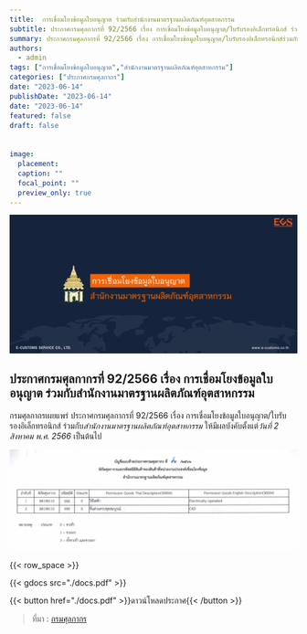 ```yaml
---
title: 	การเชื่อมโยงข้อมูลใบอนุญาต ร่วมกับสำนักงานมาตรฐานผลิตภัณฑ์อุตสาหกรรม
subtitle: ประกาศกรมศุลกากรที่ 92/2566 เรื่อง การเชื่อมโยงข้อมูลใบอนุญาต/ใบรับรองอิเล็กทรอนิกส์ ร่วมกับสํานักงานมาตรฐานผลิตภัณฑ์อุตสาหกรรม 
summary: ประกาศกรมศุลกากรที่ 92/2566 เรื่อง การเชื่อมโยงข้อมูลใบอนุญาต/ใบรับรองอิเล็กทรอนิกส์ร่วมกับสํานักงานมาตรฐานผลิตภัณฑ์อุตสาหกรรม
authors:
  - admin
tags: ["การเชื่อมโยงข้อมูลใบอนุญาต","สำนักงานมาตรฐานผลิตภัณฑ์อุตสาหกรรม"]
categories: ["ประกาศกรมศุลกากร"]
date: "2023-06-14"
publishDate: "2023-06-14"
date: "2023-06-14"
featured: false
draft: false


image:
  placement:
  caption: ""
  focal_point: ""
  preview_only: true
---
```


![](featured.png)


## ประกาศกรมศุลกากรที่ 92/2566 เรื่อง การเชื่อมโยงข้อมูลใบอนุญาต ร่วมกับสำนักงานมาตรฐานผลิตภัณฑ์อุตสาหกรรม



กรมศุลกากรเผยแพร่ ประกาศกรมศุลกากรที่ 92/2566 เรื่อง การเชื่อมโยงข้อมูลใบอนุญาต/ใบรับรองอิเล็กทรอนิกส์ ร่วมกับ*สำนักงานมาตรฐานผลิตภัณฑ์อุตสาหกรรม* ให้มีผลบังคับตั้งแต่*วันที่ 2 สิงหาคม พ.ศ. 2566* เป็นต้นไป


![](img-01.png)



{{< row_space >}}

{{< gdocs src="./docs.pdf" >}}


{{< button href="./docs.pdf" >}}ดาวน์โหลดประกาศ{{< /button >}}


> ที่มา : [กรมศุลกากร](https://www.customs.go.th/cont_strc_download_with_docno_date.php?lang=th&top_menu=menu_homepage&current_id=14232932414b505f47464b4d464b49)
